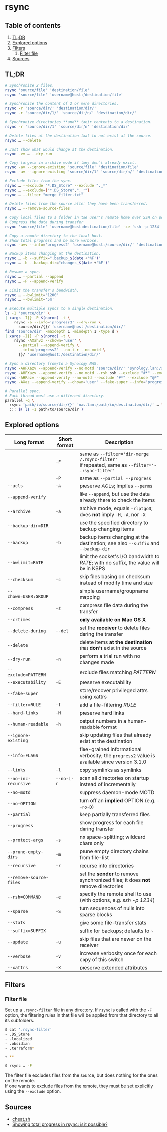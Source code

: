 # rsync

## Table of contents <!-- omit in toc -->

1. [TL;DR](#tldr)
1. [Explored options](#explored-options)
1. [Filters](#filters)
   1. [Filter file](#filter-file)
1. [Sources](#sources)

## TL;DR

```sh
# Synchronize 2 files.
rsync 'source/file' 'destination/file'
rsync 'source/file' 'username@host:/destination/file'

# Synchronize the content of 2 or more directories.
rsync -r 'source/dir/' 'destination/dir/'
rsync -r 'source/dir/1/' 'source/dir/n/' 'destination/dir/'

# Synchronize directories **and** their contents to a destination.
rsync -r 'source/dir/1' 'source/dir/n' 'destination/dir'

# Delete files at the destination that to not exist at the source.
rsync … --delete

# Just show what would change at the destination.
rsync -vv … --dry-run

# Copy targets in archive mode if they don't already exist.
rsync -av --ignore-existing 'source/file' 'destination/file'
rsync -av --ignore-existing 'source/dir/1' 'source/dir/n/' 'destination/dir/'

# Exclude files from the sync.
rsync … --exclude "*.DS_Store" --exclude "._*"
rsync … --exclude={"*.DS_Store","._*"}
rsync … --filter "merge filter.txt"

# Delete files from the source after they have been transferred.
rsync … --remove-source-files

# Copy local files to a folder in the user's remote home over SSH on port 1234.
# Compress the data during transfer.
rsync 'source/file' 'username@host:destination/file' -ze 'ssh -p 1234'

# Copy a remote directory to the local host.
# Show total progress and be more verbose.
rsync -avv --info='progress2' 'username@host:/source/dir/' 'destination/dir/'

# Backup items changing at the destination.
rsync … -b --suffix=".backup_$(date +'%F')"
rsync … -b --backup-dir="changes_$(date +'%F')"

# Resume a sync.
rsync … --partial --append
rsync … -P --append-verify

# Limit the transfer's bandwidth.
rsync … --bwlimit='1200'
rsync … --bwlimit='5m'

# Execute multiple syncs to a single destination.
ls -1 'source/dir' \
| xargs -I{} -P $(nproc) -t \
    rsync -a --info='progress2' --dry-run \
      source/dir/{}/ 'username@host:/destination/dir/'
find 'source/dir' -maxdepth 1 -mindepth 1 -type d \
| xargs -I{} -P $(nproc) -t \
    rsync -AXahvz --chown='user' \
      --partial --append-verify \
      --info='progress2' --no-i-r --no-motd \
      {}/ 'username@host:/destination/dir/'

# Sync a directory from/to a Synology NAS.
rsync -AHPXazv --append-verify --no-motd 'source/dir/' 'synology.lan:/shared/folder/' --dry-run
rsync -AHPXazv --append-verify --no-motd --rsh ssh --exclude "#*" --exclude "@*" 'user@synology.lan:/shared/folder/' 'destination/dir/' --delete --dry-run
rsync -AHPazv --append-verify --no-motd --exclude "#*" --exclude "@*" 'source/dir/' 'user@synology.lan:/shared/folder/' --delete --dry-run
rsync -AXaz --append-verify --chown='user' --fake-super --info='progress2' --no-i-r --no-motd --partial -e "ssh -i /home/user/.ssh/id_ed25519 -o UserKnownHostsFile=/home/user/.ssh/known_hosts" 'source/dir/' 'user@synology.lan:/shared/folder/' -n

# Parallel sync.
# Each thread must use a different directory.
parallel -q \
  rsync "path/to/source/dir/{}" "nas.lan:/path/to/destination/dir/" … \
  ::: $( ls -1 path/to/source/dir )
```

## Explored options

| Long format             | Short format | Description                                                                                         |
| ----------------------- | ------------ | --------------------------------------------------------------------------------------------------- |
|                         | `-F`         | same as `--filter='dir-merge /.rsync-filter'`<br/>if repeated, same as `--filter='- .rsync-filter'` |
|                         | `-P`         | same as `--partial --progress`                                                                      |
| `--acls`                | `-A`         | preserve ACLs; implies `--perms`                                                                    |
| `--append-verify`       |              | like `--append`, but use the data already there to check the items                                  |
| `--archive`             | `-a`         | archive mode, equals `-rlptgoD`; does **not** imply `-H`, `-A`, nor `-X`                            |
| `--backup-dir=DIR`      |              | use the specified directory to backup changing items                                                |
| `--backup`              | `-b`         | backup items changing at the destination; see also `--suffix` and `--backup-dir`                    |
| `--bwlimit=RATE`        |              | limit the socket's I/O bandwidth to _RATE_; with no suffix, the value will be in KBPS               |
| `--checksum`            | `-c`         | skip files basing on checksum instead of modify time and size                                       |
| `--chown=USER:GROUP`    |              | simple username/groupname mapping                                                                   |
| `--compress`            | `-z`         | compress file data during the transfer                                                              |
| `--crtimes`             |              | **only available on Mac OS X**                                                                      |
| `--delete-during`       | `--del`      | set the **receiver** to delete files during the transfer                                            |
| `--delete`              |              | delete items **at the destination** that **don't** exist in the source                              |
| `--dry-run`             | `-n`         | perform a trial run with no changes made                                                            |
| `--exclude=PATTERN`     |              | exclude files matching _PATTERN_                                                                    |
| `--executability`       | `-E`         | preserve executability                                                                              |
| `--fake-super`          |              | store/recover privileged attrs using xattrs                                                         |
| `--filter=RULE`         | `-f`         | add a file-filtering _RULE_                                                                         |
| `--hard-links`          | `-H`         | preserve hard links                                                                                 |
| `--human-readable`      | `-h`         | output numbers in a human-readable format                                                           |
| `--ignore-existing`     |              | skip updating files that already exist at the destination                                           |
| `--info=FLAGS`          |              | fine-grained informational verbosity; the `progress2` value is available since version 3.1.0        |
| `--links`               | `-l`         | copy symlinks as symlinks                                                                           |
| `--no-inc-recursive`    | `--no-i-r`   | scan all directories on startup instead of incrementally                                            |
| `--no-motd`             |              | suppress daemon-mode MOTD                                                                           |
| `--no-OPTION`           |              | turn off an **implied** OPTION (e.g. `--no-D`)                                                      |
| `--partial`             |              | keep partially transferred files                                                                    |
| `--progress`            |              | show progress for each file during transfer                                                         |
| `--protect-args`        | `-s`         | no space-splitting; wildcard chars only                                                             |
| `--prune-empty-dirs`    | `-m`         | prune empty directory chains from file-list                                                         |
| `--recursive`           | `-r`         | recurse into directories                                                                            |
| `--remove-source-files` |              | set the **sender** to remove synchronized files; it does **not** remove directories                 |
| `--rsh=COMMAND`         | `-e`         | specify the remote shell to use (with options, e.g. _ssh -p 1234_)                                  |
| `--sparse`              | `-S`         | turn sequences of nulls into sparse blocks                                                          |
| `--stats`               |              | give some file-transfer stats                                                                       |
| `--suffix=SUFFIX`       |              | suffix for backups; defaults to `~`                                                                 |
| `--update`              | `-u`         | skip files that are newer on the receiver                                                           |
| `--verbose`             | `-v`         | increase verbosity once for each copy of this switch                                                |
| `--xattrs`              | `-X`         | preserve extended attributes                                                                        |

## Filters

### Filter file

Set up a `.rsync-filter` file in any directory. If `rsync` is called with the `-F` option, the filtering rules in that file will be applied from that directory to all its subfolders.

```sh
$ cat '.rsync-filter'
- .DS_Store
- .localized
- .obsidian
- .terraform*

+ **

$ rsync … -F
```

The filter file excludes files from the source, but does nothing for the ones on the remote.<br/>
If one wants to exclude files from the remote, they must be set explicitly using the `--exclude` option.

## Sources

- [cheat.sh]
- [Showing total progress in rsync: is it possible?]

<!--
  References
  -->

<!-- Others -->
[cheat.sh]: https://cheat.sh/rsync
[showing total progress in rsync: is it possible?]: https://serverfault.com/questions/219013/showing-total-progress-in-rsync-is-it-possible#441724
